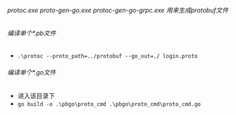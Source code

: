 ###### protoc.exe proto-gen-go.exe protoc-gen-go-grpc.exe 用来生成protobuf文件
###### 编译单个*.pb文件
* `.\protoc --proto_path=../protobuf --go_out=./ login.proto`

###### 编译单个*.go文件
*    进入该目录下
*    `go build -o .\pbgo\proto_cmd .\pbgo\proto_cmd\proto_cmd.go`